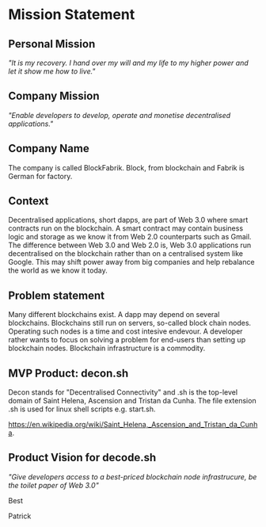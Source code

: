 # Mission Statement

## Personal Mission

*"It is my recovery. I hand over my will and my life to my higher power and let it show me how to live."* 

## Company Mission

*"Enable developers to develop, operate and monetise decentralised applications."*

## Company Name

The company is called BlockFabrik. Block, from blockchain and Fabrik is German for factory. 

## Context

Decentralised applications, short dapps, are part of Web 3.0 where smart contracts run on the blockchain. A smart contract may contain business logic and storage as we know it from Web 2.0 counterparts such as Gmail. The difference between Web 3.0 and Web 2.0 is, Web 3.0 applications run decentralised on the blockchain rather than on a centralised system like Google. This may shift power away from big companies and help rebalance the world as we know it today. 

## Problem statement

Many different blockchains exist. A dapp may depend on several blockchains. Blockchains still run on servers, so-called block chain nodes. Operating such nodes is a time and cost intesive endevour. A developer rather wants to focus on solving a problem for end-users than setting up blockchain nodes. Blockchain infrastructure is a commodity.

## MVP Product: decon.sh

Decon stands for "Decentralised Connectivity" and .sh is the top-level domain of Saint Helena, Ascension and Tristan da Cunha. The file extension .sh is used for linux shell scripts e.g. start.sh.

https://en.wikipedia.org/wiki/Saint_Helena,_Ascension_and_Tristan_da_Cunha.

## Product Vision for decode.sh

*"Give developers access to a best-priced blockchain node infrastrucure, be the toilet paper of Web 3.0"*

Best

Patrick
